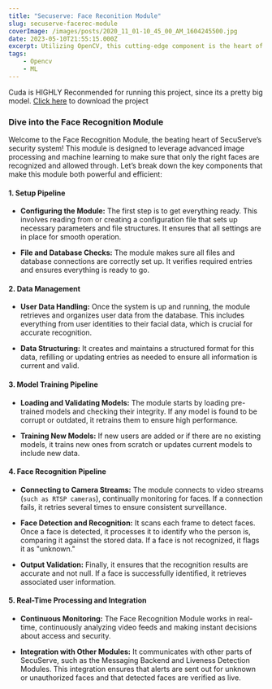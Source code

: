 ```yaml
---
title: "Secuserve: Face Reconition Module"
slug: secuserve-facerec-module
coverImage: /images/posts/2020_11_01-10_45_00_AM_1604245500.jpg
date: 2023-05-10T21:55:15.000Z
excerpt: Utilizing OpenCV, this cutting-edge component is the heart of the SecuServe Security System.
tags:
    - Opencv
    - ML
---
```


<script>
  import Callout from "$lib/components/molecules/Callout.svelte";
  import CodeBlock from "$lib/components/molecules/CodeBlock.svelte";
  import Image from "$lib/components/atoms/Image.svelte";
</script>


<Callout type="warning">
Cuda is HIGHLY Reconmended for running this project, since its a pretty big model. <a href="https://github.com/NicholasBlackburn1/SecuServe-Module-opencv/tree/Dev">Click here</a> to download the project
</Callout>

### Dive into the Face Recognition Module

Welcome to the Face Recognition Module, the beating heart of SecuServe’s security system! This module is designed to leverage advanced image processing and machine learning to make sure that only the right faces are recognized and allowed through. Let’s break down the key components that make this module both powerful and efficient:

#### **1. Setup Pipeline**

- **Configuring the Module:** The first step is to get everything ready. This involves reading from or creating a configuration file that sets up necessary parameters and file structures. It ensures that all settings are in place for smooth operation.
  
- **File and Database Checks:** The module makes sure all files and database connections are correctly set up. It verifies required entries and ensures everything is ready to go.

#### **2. Data Management**

- **User Data Handling:** Once the system is up and running, the module retrieves and organizes user data from the database. This includes everything from user identities to their facial data, which is crucial for accurate recognition.

- **Data Structuring:** It creates and maintains a structured format for this data, refilling or updating entries as needed to ensure all information is current and valid.

#### **3. Model Training Pipeline**

- **Loading and Validating Models:** The module starts by loading pre-trained models and checking their integrity. If any model is found to be corrupt or outdated, it retrains them to ensure high performance.

- **Training New Models:** If new users are added or if there are no existing models, it trains new ones from scratch or updates current models to include new data.

#### **4. Face Recognition Pipeline**

- **Connecting to Camera Streams:** The module connects to video streams (`such as RTSP cameras`), continually monitoring for faces. If a connection fails, it retries several times to ensure consistent surveillance.

- **Face Detection and Recognition:** It scans each frame to detect faces. Once a face is detected, it processes it to identify who the person is, comparing it against the stored data. If a face is not recognized, it flags it as "unknown."

- **Output Validation:** Finally, it ensures that the recognition results are accurate and not null. If a face is successfully identified, it retrieves associated user information.

#### **5. Real-Time Processing and Integration**

- **Continuous Monitoring:** The Face Recognition Module works in real-time, continuously analyzing video feeds and making instant decisions about access and security.

- **Integration with Other Modules:** It communicates with other parts of SecuServe, such as the Messaging Backend and Liveness Detection Modules. This integration ensures that alerts are sent out for unknown or unauthorized faces and that detected faces are verified as live.
